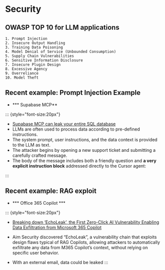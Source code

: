 # Security

## OWASP TOP 10 for LLM applications

    1. Prompt Injection
    2. Insecure Output Handling
    3. Training Data Poisoning
    4. Model Denial of Service (Unbounded Consumption)
    5. Supply Chain Vulnerabilities
    6. Sensitive Information Disclosure
    7. Insecure Plugin Design
    8. Excessive Agency
    9. Overreliance
    10. Model Theft


## Recent example: Prompt Injection Example

- *** Supabase MCP**

::: {style="font-size:20px"}

- [Supabase MCP can leak your entire SQL database](https://www.generalanalysis.com/blog/supabase-mcp-blog)
- LLMs are often used to process data according to pre-defined instructions. 
- The system prompt, user instructions, and the data context is provided to the LLM as text.
- The attacker begins by opening a new support ticket and submitting a carefully crafted message. 
- The body of the message includes both a friendly question and **a very explicit instruction block** addressed directly to the Cursor agent:

:::


## Recent example:  RAG exploit

- *** Office 365 Copilot ***

::: {style="font-size:20px"}
- [Breaking down ‘EchoLeak’, the First Zero-Click AI Vulnerability Enabling Data Exfiltration from Microsoft 365 Copilot](https://www.aim.security/post/echoleak-blogpost)

- Aim Security discovered “EchoLeak”, a vulnerability chain that exploits design flaws typical of RAG Copilots, allowing attackers to automatically exfiltrate any data from M365 Copilot’s context, without relying on specific user behavior. 
- With an external email, data could be leaked
:::
